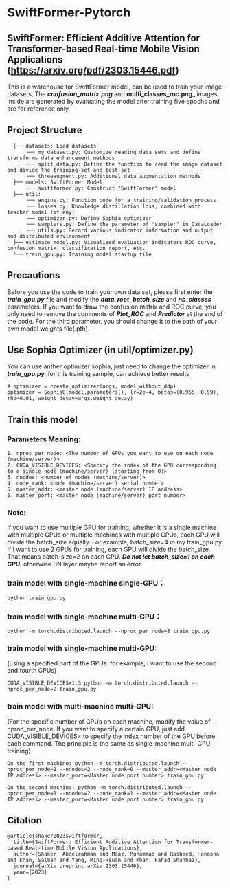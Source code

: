# SwiftFormer-Pytorch

## SwiftFormer: Efficient Additive Attention for Transformer-based Real-time Mobile Vision Applications (https://arxiv.org/pdf/2303.15446.pdf)

This is a warehouse for SwiftFormer model, can be used to train your image datasets, The ___confusion_matrix.png___ and __multi_classes_roc.png___ images inside are generated by evaluating the model after training five epochs and are for reference only.

## Project Structure
```
  ├── datasets: Load datasets
  	  ├── my_dataset.py: Customize reading data sets and define transforms data enhancement methods
  	  ├── split_data.py: Define the function to read the image dataset and divide the training-set and test-set
  	  ├── threeaugment.py: Additional data augmentation methods
  ├── models: SwiftFormer Model
  	  ├── swiftformer.py: Construct "SwiftFormer" model
  ├── util: 
  	  ├── engine.py: Function code for a training/validation process
      ├── losses.py: Knowledge distillation loss, combined with teacher model (if any)
  	  ├── optimizer.py: Define Sophia optimizer
  	  ├── samplers.py: Define the parameter of "sampler" in DataLoader
      ├── utils.py: Record various indicator information and output and distributed environment
  ├── estimate_model.py: Visualized evaluation indicators ROC curve, confusion matrix, classification report, etc.
  └── train_gpu.py: Training model startup file
```

## Precautions
Before you use the code to train your own data set, please first enter the ___train_gpu.py___ file and modify the ___data_root___, ___batch_size___ and ___nb_classes___ parameters. If you want to draw the confusion matrix and ROC curve, you only need to remove the comments of ___Plot_ROC___ and ___Predictor___ at the end of the code. For the third parameter, you should change it to the path of your own model weights file(.pth).

## Use Sophia Optimizer (in util/optimizer.py)
You can use anther optimizer sophia, just need to change the optimizer in ___train_gpu.py___, for this training sample, can achieve better results
```
# optimizer = create_optimizer(args, model_without_ddp)
optimizer = SophiaG(model.parameters(), lr=2e-4, betas=(0.965, 0.99), rho=0.01, weight_decay=args.weight_decay)
```

## Train this model

### Parameters Meaning:
```
1. nproc_per_node: <The number of GPUs you want to use on each node (machine/server)>
2. CUDA_VISIBLE_DEVICES: <Specify the index of the GPU corresponding to a single node (machine/server) (starting from 0)>
3. nnodes: <number of nodes (machine/server)>
4. node_rank: <node (machine/server) serial number>
5. master_addr: <master node (machine/server) IP address>
6. master_port: <master node (machine/server) port number>
```
### Note: 
If you want to use multiple GPU for training, whether it is a single machine with multiple GPUs or multiple machines with multiple GPUs, each GPU will divide the batch_size equally. For example, batch_size=4 in my train_gpu.py. If I want to use 2 GPUs for training, each GPU will divide the batch_size. That means batch_size=2 on each GPU. ___Do not let batch_size=1 on each GPU___, otherwise BN layer maybe report an error.

### train model with single-machine single-GPU：
```
python train_gpu.py
```

### train model with single-machine multi-GPU：
```
python -m torch.distributed.launch --nproc_per_node=8 train_gpu.py
```

### train model with single-machine multi-GPU: 
(using a specified part of the GPUs: for example, I want to use the second and fourth GPUs)
```
CUDA_VISIBLE_DEVICES=1,3 python -m torch.distributed.launch --nproc_per_node=2 train_gpu.py
```

### train model with multi-machine multi-GPU:
(For the specific number of GPUs on each machine, modify the value of --nproc_per_node. If you want to specify a certain GPU, just add CUDA_VISIBLE_DEVICES= to specify the index number of the GPU before each command. The principle is the same as single-machine multi-GPU training)
```
On the first machine: python -m torch.distributed.launch --nproc_per_node=1 --nnodes=2 --node_rank=0 --master_addr=<Master node IP address> --master_port=<Master node port number> train_gpu.py

On the second machine: python -m torch.distributed.launch --nproc_per_node=1 --nnodes=2 --node_rank=1 --master_addr=<Master node IP address> --master_port=<Master node port number> train_gpu.py
```

## Citation
```
@article{shaker2023swiftformer,
  title={SwiftFormer: Efficient Additive Attention for Transformer-based Real-time Mobile Vision Applications},
  author={Shaker, Abdelrahman and Maaz, Muhammad and Rasheed, Hanoona and Khan, Salman and Yang, Ming-Hsuan and Khan, Fahad Shahbaz},
  journal={arXiv preprint arXiv:2303.15446},
  year={2023}
}
```

